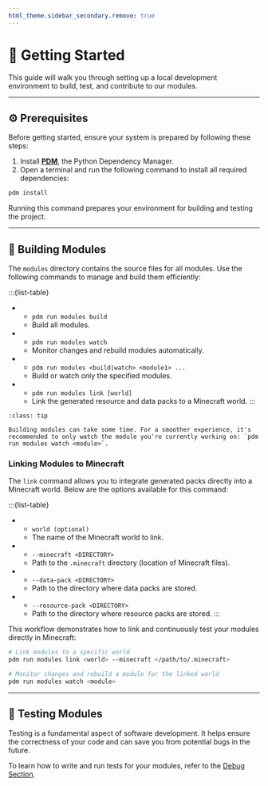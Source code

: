 ```yaml
---
html_theme.sidebar_secondary.remove: true
---
```


# 🚀 Getting Started

This guide will walk you through setting up a local development environment to build, test, and contribute to our modules.

---

## ⚙️ Prerequisites

Before getting started, ensure your system is prepared by following these steps:

1. Install [**PDM**](https://pdm-project.org/en/latest/), the Python Dependency Manager.
2. Open a terminal and run the following command to install all required dependencies:
  ```sh
  pdm install
  ```

Running this command prepares your environment for building and testing the project.

---

## 🔨 Building Modules

The `modules` directory contains the source files for all modules. Use the following commands to manage and build them efficiently:

:::{list-table}
*   - `pdm run modules build`
    - Build all modules.
*   - `pdm run modules watch`
    - Monitor changes and rebuild modules automatically.
*   - `pdm run modules <build|watch> <module1> ...`
    - Build or watch only the specified modules.
*   - `pdm run modules link [world]`
    - Link the generated resource and data packs to a Minecraft world.
:::

```{admonition} Watching Modules
:class: tip

Building modules can take some time. For a smoother experience, it's recommended to only watch the module you're currently working on: `pdm run modules watch <module>`.
```

### Linking Modules to Minecraft

The `link` command allows you to integrate generated packs directly into a Minecraft world. Below are the options available for this command:

:::{list-table}
*   - `world (optional)`
    - The name of the Minecraft world to link.
*   - `--minecraft <DIRECTORY>`
    - Path to the `.minecraft` directory (location of Minecraft files).
*   - `--data-pack <DIRECTORY>`
    - Path to the directory where data packs are stored.
*   - `--resource-pack <DIRECTORY>`
    - Path to the directory where resource packs are stored.
:::


This workflow demonstrates how to link and continuously test your modules directly in Minecraft:
```sh
# Link modules to a specific world
pdm run modules link <world> --minecraft </path/to/.minecraft>

# Monitor changes and rebuild a module for the linked world
pdm run modules watch <module>
```

---

## 🧪 Testing Modules

Testing is a fundamental aspect of software development. It helps ensure the correctness of your code and can save you from potential bugs in the future.

To learn how to write and run tests for your modules, refer to the [Debug Section](project:debug-tools.md#-unit-tests).

